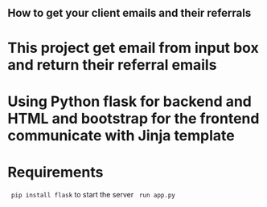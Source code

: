 ## How to get your client emails and their referrals

# This project get email from input box and return their referral emails

# Using Python flask for backend and HTML and bootstrap for the frontend communicate with Jinja template

# Requirements

` pip install flask` to start the server
` run app.py`
